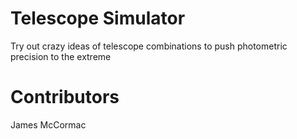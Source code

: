 # Telescope Simulator

Try out crazy ideas of telescope combinations to push
photometric precision to the extreme

# Contributors

James McCormac

